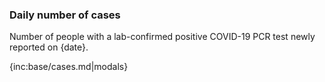 ### Daily number of cases 

Number of people with a lab-confirmed positive COVID-19 PCR test newly reported on {date}.

{inc:base/cases.md|modals}